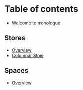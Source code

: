 # Table of contents

* [Welcome to monologue](README.md)

## Stores

* [Overview](stores/overview.md)
* [Columnar Store](stores/columnar-store.md)

## Spaces

* [Overview](spaces/overview.md)
